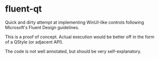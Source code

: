 # fluent-qt
Quick and dirty attempt at implementing WinUI-like controls following Microsoft's Fluent Design guidelines.

This is a proof of concept. Actual execution would be better off in the form of a QStyle (or adjacent API).

The code is not well annotated, but should be very self-explanatory.
